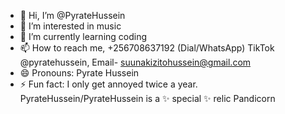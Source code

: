 - 👋 Hi, I’m @PyrateHussein
- 👀 I’m interested in music
- 🌱 I’m currently learning coding
- 📫 How to reach me, +256708637192 (Dial/WhatsApp) TikTok @pyratehussein, Email- suunakizitohussein@gmail.com
- 😄 Pronouns: Pyrate Hussein
- ⚡ Fun fact: I only get annoyed twice a year.
PyrateHussein/PyrateHussein is a ✨ special ✨ relic Pandicorn 
